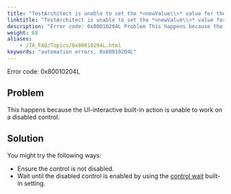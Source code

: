 ```yaml
--- 
title: "TestArchitect is unable to set the *<newValue\\>* value for the given control. Please check if the *<controlName\\>* control, which resides in the *<windowName\\>* window, is disabled."
linktitle: "TestArchitect is unable to set the *<newValue\\>* value for the given control. Please check if the *<controlName\\>* control, which resides in the *<windowName\\>* window, is disabled."
description: "Error code: 0x80010204L Problem This happens because the UI-interactive built-in action is unable to work on a disabled control. Solution You might try the following ways: Ensure the control is not ..."
weight: 68
aliases: 
    - /TA_FAQ/Topics/0x80010204L.html
keywords: "automation errors, 0x80010204L"
---
```


Error code: 0x80010204L

## Problem

This happens because the UI-interactive built-in action is unable to work on a disabled control.

## Solution

You might try the following ways:

-   Ensure the control is not disabled.
-   Wait until the disabled control is enabled by using the [control wait](/TA_Automation/Topics/bis_control_condition.html) built-in setting.




